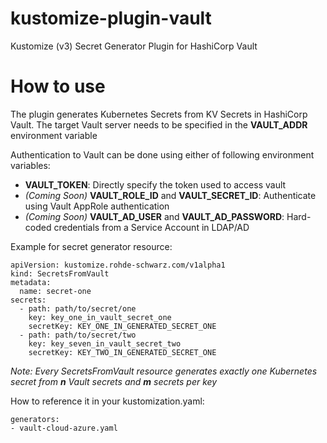 # kustomize-plugin-vault
Kustomize (v3) Secret Generator Plugin for HashiCorp Vault

# How to use
The plugin generates Kubernetes Secrets from KV Secrets in HashiCorp Vault. 
The target Vault server needs to be specified in the **VAULT_ADDR** environment variable

Authentication to Vault can be done using either of following environment variables:
* **VAULT_TOKEN**: Directly specify the token used to access vault
* *(Coming Soon)* **VAULT_ROLE_ID** and **VAULT_SECRET_ID**: Authenticate using Vault AppRole authentication
* *(Coming Soon)* **VAULT_AD_USER** and **VAULT_AD_PASSWORD**: Hard-coded credentials from a Service Account in LDAP/AD

Example for secret generator resource:
```
apiVersion: kustomize.rohde-schwarz.com/v1alpha1
kind: SecretsFromVault
metadata:
  name: secret-one
secrets:
  - path: path/to/secret/one
    key: key_one_in_vault_secret_one
    secretKey: KEY_ONE_IN_GENERATED_SECRET_ONE
  - path: path/to/secret/two
    key: key_seven_in_vault_secret_two
    secretKey: KEY_TWO_IN_GENERATED_SECRET_ONE
```
*Note: Every SecretsFromVault resource generates exactly one Kubernetes secret from **n** Vault secrets and **m** secrets per key*


How to reference it in your kustomization.yaml:
```
generators:
- vault-cloud-azure.yaml
```